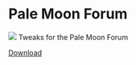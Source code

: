 # Pale Moon Forum
<img src="https://github.com/srazzano/Images/blob/master/pmforum2.png"/>
Tweaks for the Pale Moon Forum

<a href="https://raw.githubusercontent.com/srazzano/Pale_Moon_Forum/master/Pale_Moon_Forum.user.js">Download</a>
